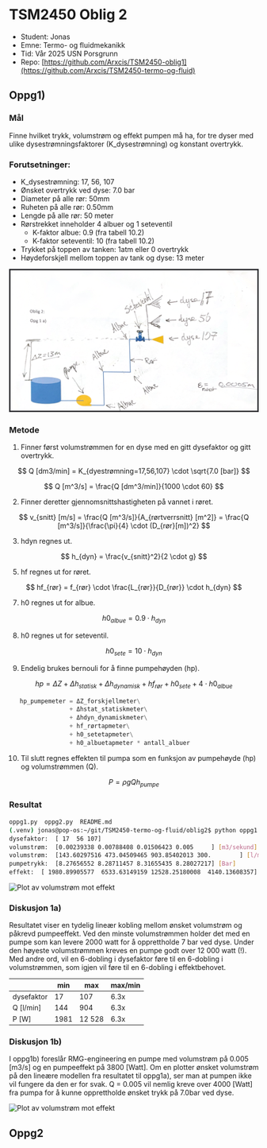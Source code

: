 # TSM2450 Oblig 2

- Student: Jonas
- Emne: Termo- og fluidmekanikk
- Tid: Vår 2025 USN Porsgrunn
- Repo: [https://github.com/Arxcis/TSM2450-oblig1](https://github.com/Arxcis/TSM2450-termo-og-fluid)

## Oppg1)

### Mål

Finne hvilket trykk, volumstrøm og effekt pumpen må ha, for tre dyser med ulike dysestrømningsfaktorer (K_dysestrømning) og konstant overtrykk.

### Forutsetninger:

- K_dysestrømning: 17, 56, 107
- Ønsket overtrykk ved dyse: 7.0 bar
- Diameter på alle rør: 50mm
- Ruheten på alle rør: 0.50mm
- Lengde på alle rør: 50 meter
- Rørstrekket inneholder 4 albuer og 1 seteventil
  - K-faktor albue: 0.9 (fra tabell 10.2)
  - K-faktor seteventil: 10 (fra tabell 10.2)
- Trykket på toppen av tanken: 1atm eller 0 overtrykk
- Høydeforskjell mellom toppen av tank og dyse: 13 meter

![image](./bilder/oblig2-oppg1.png)

### Metode

1. Finner først volumstrømmen for en dyse med en gitt dysefaktor og gitt overtrykk.

$$
Q  [dm3/min] = K_{dyestrømning=17,56,107} \cdot \sqrt{7.0 [bar]}
$$

$$
Q  [m^3/s] = \frac{Q [dm^3/min]}{1000 \cdot 60}
$$

2. Finner deretter gjennomsnittshastigheten på vannet i røret.

$$
v_{snitt} [m/s] = \frac{Q [m^3/s]}{A_{rørtverrsnitt} [m^2]} = \frac{Q [m^3/s]}{\frac{\pi}{4} \cdot (D_{rør}[m])^2}
$$

3. hdyn regnes ut.

$$
h_{dyn} = \frac{v_{snitt}^2}{2 \cdot g}
$$

5. hf regnes ut for røret.

$$
hf_{rør} = f_{rør} \cdot \frac{L_{rør}}{D_{rør}} \cdot h_{dyn}
$$

7. h0 regnes ut for albue.

$$
h0_{albue} = 0.9 \cdot h_{dyn}
$$

8. h0 regnes ut for seteventil.

$$
h0_{sete} = 10 \cdot h_{dyn}
$$

9. Endelig brukes bernouli for å finne pumpehøyden (hp).

$$
hp = \Delta Z + \Delta h_{statisk} + \Delta h_{dynamisk} + hf_{rør} + h0_{sete} + 4 \cdot h0_{albue}
$$

```py
   hp_pumpemeter = ΔZ_forskjellmeter\
                 + Δhstat_statiskmeter\
                 + Δhdyn_dynamiskmeter\
                 + hf_rørtapmeter\
                 + h0_setetapmeter\
                 + h0_albuetapmeter * antall_albuer
```

10. Til slutt regnes effekten til pumpa som en funksjon av pumpehøyde (hp) og volumstrømmen (Q).

$$
P = \rho g Q h_{pumpe}
$$

### Resultat

```sh
oppg1.py  oppg2.py  README.md
(.venv) jonas@pop-os:~/git/TSM2450-termo-og-fluid/oblig2$ python oppg1.py
dysefaktor:  [ 17  56 107]
volumstrøm:  [0.00239338 0.00788408 0.01506423 0.005     ] [m3/sekund]
volumstrøm:  [143.60297516 473.04509465 903.85402013 300.        ] [l/min]
pumpetrykk:  [8.27656552 8.28711457 8.31655435 8.28027217] [Bar]
effekt:  [ 1980.89905577  6533.63149159 12528.25180008  4140.13608357] [Watt]
```

![Plot av volumstrøm mot effekt](./bilder/plot-volumstrøm-mot-effekt.png)

### Diskusjon 1a)

Resultatet viser en tydelig lineær kobling mellom ønsket volumstrøm og påkrevd pumpeeffekt. Ved den minste volumstrømmen holder det med en pumpe som kan levere 2000 watt for å opprettholde 7 bar ved dyse. Under den høyeste volumstrømmen kreves en pumpe godt over 12 000 watt (!). Med andre ord, vil en 6-dobling i dysefaktor føre til en 6-dobling i volumstrømmen, som igjen vil føre til en 6-dobling i effektbehovet.

|  | min | max | max/min |
|-----|---|----|---------|
| dysefaktor | 17 | 107 | 6.3x |  
| Q [l/min]  | 144 | 904 | 6.3x | 
| P [W]  | 1981 |  12 528 | 6.3x |

### Diskusjon 1b)

I oppg1b) foreslår RMG-engineering en pumpe med volumstrøm på 0.005 [m3/s] og en pumpeeffekt på 3800 [Watt]. Om en plotter ønsket volumstrøm på den lineære modellen fra resultatet til oppg1a), ser man at pumpen ikke vil fungere da den er for svak. Q = 0.005 vil nemlig kreve over 4000 [Watt] fra pumpa for å kunne opprettholde ønsket trykk på 7.0bar ved dyse.

![Plot av volumstrøm mot effekt](./bilder/plot-volumstrøm-mot-effekt-oppg1b.png)

## Oppg2
